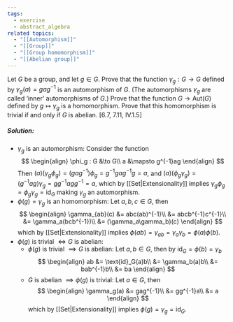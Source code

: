```yaml
---
tags:
  - exercise
  - abstract_algebra
related topics:
  - "[[Automorphism]]"
  - "[[Group]]"
  - "[[Group homomorphism]]"
  - "[[Abelian group]]"
---
```

Let $G$ be a group, and let $g \in G$. Prove that the function $\gamma_g : G \to G$ defined by $\gamma_g(a) = gag^{−1}$ is an automorphism of $G$. (The automorphisms $\gamma_g$ are called ‘inner’ automorphisms of $G$.) Prove that the function $G \to \text{Aut}(G)$ defined by $g \mapsto \gamma_g$ is a homomorphism. Prove that this homomorphism is trivial if and only if $G$ is abelian. \[6.7, 7.11, IV.1.5\]
##### Solution:
- $\gamma_g$ is an automorphism:
	Consider the function$$
	\begin{align}
		\phi_g : G &\to G\\
		a &\mapsto g^{-1}ag
	\end{align}
	$$Then $(a)(\gamma_g\phi_g)=(gag^{-1})\phi_g=g^{-1}gag^{-1}g=a$, and $(a)(\phi_g\gamma_g)=(g^{-1}ag)\gamma_g=gg^{-1}agg^{-1}=a$, which by [[Set|Extensionality]] implies $\gamma_g\phi_g=\phi_g\gamma_g=\text{id}_G$ making $\gamma_g$ an automorphism.
- $\phi(g)=\gamma_g$ is an homomorphism:
	Let $a,b,c\in G$, then$$
	\begin{align}
		\gamma_{ab}(c)
		&= abc(ab)^{-1}\\
		&= abcb^{-1}c^{-1}\\
		&= \gamma_a(bcb^{-1})\\
		&= (\gamma_a\gamma_b)(c)
	\end{align}
	$$which by [[Set|Extensionality]] implies $\phi(ab)=\gamma_{ab}=\gamma_a\gamma_b=\phi(a)\phi(b)$.
- $\phi(g)$ is trivial $\iff G$ is abelian:
	- $\phi(g)$ is trivial $\implies G$ is abelian:
		Let $a,b\in G$, then by $\text{id}_G=\phi(b)=\gamma_b$$$
		\begin{align}
			ab &= \text{id}_G(a)b\\
			&= \gamma_b(a)b\\
			&= bab^{-1}b\\
			&= ba
		\end{align}
		$$
	- $G$ is abelian $\implies \phi(g)$ is trivial:
		Let $a\in G$, then$$
		\begin{align}
			\gamma_g(a) &= gag^{-1}\\
			&= gg^{-1}a\\
			&= a
		\end{align}
		$$which by [[Set|Extensionality]] implies $\phi(g)=\gamma_g=\text{id}_G$.